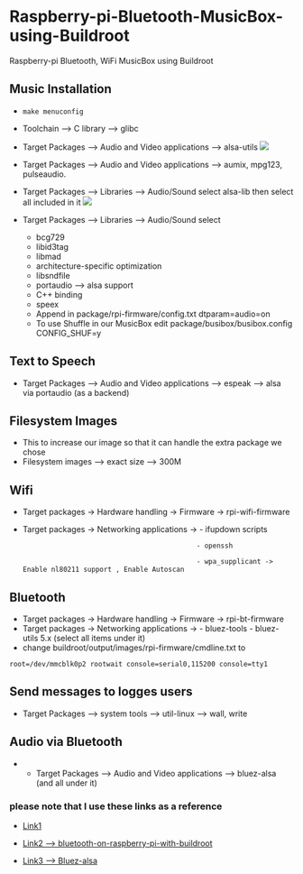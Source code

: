 # Raspberry-pi-Bluetooth-MusicBox-using-Buildroot
Raspberry-pi Bluetooth, WiFi MusicBox using Buildroot

## Music Installation
- `make menuconfig`  
- Toolchain --> C library --> glibc
- Target Packages --> Audio and Video applications --> alsa-utils 
 ![](https://github.com/hananabilabd/Raspberry-pi-Bluetooth-MusicBox-using-Buildroot/blob/master/Images/alsa-utils.png)
 
- Target Packages --> Audio and Video applications --> aumix, mpg123, pulseaudio.
- Target Packages --> Libraries --> Audio/Sound 
   select alsa-lib then select all included in it
  ![](https://github.com/hananabilabd/Raspberry-pi-Bluetooth-MusicBox-using-Buildroot/blob/master/Images/alsa-lib.png)
- Target Packages --> Libraries --> Audio/Sound 
   select
   - bcg729
   - libid3tag
   - libmad
   - architecture-specific optimization
   - libsndfile
   - portaudio --> alsa support
   - C++ binding
   - speex
  - Append in package/rpi-firmware/config.txt
    dtparam=audio=on
  - To use Shuffle in our MusicBox edit package/busibox/busibox.config
    CONFIG_SHUF=y
    
## Text to Speech
 - Target Packages --> Audio and Video applications --> espeak --> alsa via portaudio (as a backend)
  
## Filesystem Images
 - This to increase our image so that it can handle the extra package we chose
 - Filesystem images --> exact size --> 300M 
  
## Wifi
 - Target packages -> Hardware handling -> Firmware -> rpi-wifi-firmware
 - Target packages -> Networking applications ->  - ifupdown scripts
 
                                                  - openssh
                                                  
                                                  - wpa_supplicant -> Enable nl80211 support , Enable Autoscan
                                                  
## Bluetooth
 - Target packages -> Hardware handling -> Firmware -> rpi-bt-firmware
 - Target packages -> Networking applications -> 
                             - bluez-tools
                             - bluez-utils 5.x (select all items under it)
 - change buildroot/output/images/rpi-firmware/cmdline.txt
  to 
  
  `root=/dev/mmcblk0p2 rootwait console=serial0,115200 console=tty1 `
                             
## Send messages to logges users
 - Target Packages --> system tools --> util-linux -->  wall, write
                                           
## Audio via Bluetooth
- - Target Packages --> Audio and Video applications --> bluez-alsa (and all under it)

### please note that I use these links as a reference

* [Link1](https://www.youtube.com/watch?v=MxKzwvF_eBA)

* [Link2 --> bluetooth-on-raspberry-pi-with-buildroot](https://tewarid.github.io/2014/10/29/bluetooth-on-raspberry-pi-with-buildroot.html)

* [Link3 --> Bluez-alsa](https://github.com/Arkq/bluez-alsa)
